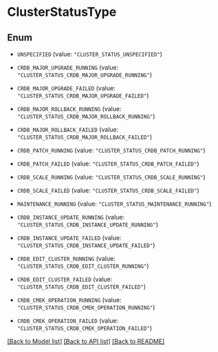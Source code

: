 # ClusterStatusType

## Enum


* `UNSPECIFIED` (value: `"CLUSTER_STATUS_UNSPECIFIED"`)

* `CRDB_MAJOR_UPGRADE_RUNNING` (value: `"CLUSTER_STATUS_CRDB_MAJOR_UPGRADE_RUNNING"`)

* `CRDB_MAJOR_UPGRADE_FAILED` (value: `"CLUSTER_STATUS_CRDB_MAJOR_UPGRADE_FAILED"`)

* `CRDB_MAJOR_ROLLBACK_RUNNING` (value: `"CLUSTER_STATUS_CRDB_MAJOR_ROLLBACK_RUNNING"`)

* `CRDB_MAJOR_ROLLBACK_FAILED` (value: `"CLUSTER_STATUS_CRDB_MAJOR_ROLLBACK_FAILED"`)

* `CRDB_PATCH_RUNNING` (value: `"CLUSTER_STATUS_CRDB_PATCH_RUNNING"`)

* `CRDB_PATCH_FAILED` (value: `"CLUSTER_STATUS_CRDB_PATCH_FAILED"`)

* `CRDB_SCALE_RUNNING` (value: `"CLUSTER_STATUS_CRDB_SCALE_RUNNING"`)

* `CRDB_SCALE_FAILED` (value: `"CLUSTER_STATUS_CRDB_SCALE_FAILED"`)

* `MAINTENANCE_RUNNING` (value: `"CLUSTER_STATUS_MAINTENANCE_RUNNING"`)

* `CRDB_INSTANCE_UPDATE_RUNNING` (value: `"CLUSTER_STATUS_CRDB_INSTANCE_UPDATE_RUNNING"`)

* `CRDB_INSTANCE_UPDATE_FAILED` (value: `"CLUSTER_STATUS_CRDB_INSTANCE_UPDATE_FAILED"`)

* `CRDB_EDIT_CLUSTER_RUNNING` (value: `"CLUSTER_STATUS_CRDB_EDIT_CLUSTER_RUNNING"`)

* `CRDB_EDIT_CLUSTER_FAILED` (value: `"CLUSTER_STATUS_CRDB_EDIT_CLUSTER_FAILED"`)

* `CRDB_CMEK_OPERATION_RUNNING` (value: `"CLUSTER_STATUS_CRDB_CMEK_OPERATION_RUNNING"`)

* `CRDB_CMEK_OPERATION_FAILED` (value: `"CLUSTER_STATUS_CRDB_CMEK_OPERATION_FAILED"`)


[[Back to Model list]](../README.md#documentation-for-models) [[Back to API list]](../README.md#documentation-for-api-endpoints) [[Back to README]](../README.md)


